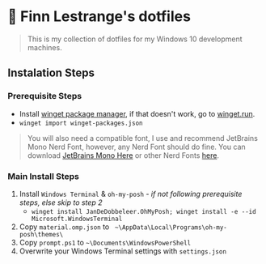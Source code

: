 # 🧪 Finn Lestrange's dotfiles

> This is my collection of dotfiles for my Windows 10 development machines.

## Instalation Steps

### Prerequisite Steps

* Install [winget package manager](ms-appinstaller:?source=https://aka.ms/getwinget), if that doesn't work, go to [winget.run](https://winget.run/).
* `winget import winget-packages.json`

> You will also need a compatible font, I use and recommend JetBrains Mono Nerd Font, however, any Nerd Font should do fine. You can download [JetBrains Mono Here](https://github.com/ryanoasis/nerd-fonts/releases/download/v2.1.0/JetBrainsMono.zip) or other Nerd Fonts [here](https://www.nerdfonts.com/).

### Main Install Steps

1. Install `Windows Terminal` & `oh-my-posh` - *if not following prerequisite steps, else skip to step 2*
    * `winget install JanDeDobbeleer.OhMyPosh; winget install -e --id Microsoft.WindowsTerminal`
2. Copy `material.omp.json` to ` ~\AppData\Local\Programs\oh-my-posh\themes\`
3. Copy `prompt.ps1` to `~\Documents\WindowsPowerShell`
4. Overwrite your Windows Terminal settings with `settings.json`